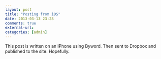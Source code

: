 ```yaml
---
layout: post  
title: "Posting from iOS"  
date: 2013-03-13 23:28  
comments: true  
external-url:  
categories: [admin]  
---
```


This post is written on an IPhone using Byword. Then sent to Dropbox and published to the site. Hopefully. 
